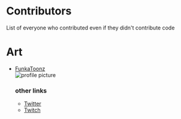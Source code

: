 # Contributors
List of everyone who contributed even if they didn't contribute code

# Art
 - [FunkaToonz](https://www.deviantart.com/funkatoonz)   
   ![profile picture](https://a.deviantart.net/avatars-big/f/u/funkatoonz.png?4)
   ### other links
   - [Twitter](https://twitter.com/FunKaToonz)
   - [Twitch](https://www.twitch.tv/funkatoonz)
